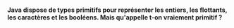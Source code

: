#### Java dispose de types primitifs pour représenter les entiers, les flottants, les caractères et les booléens. Mais qu'appelle t-on vraiement primitif ?  
